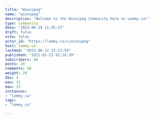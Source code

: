 ```yaml
---
title: "Winnipeg" 
name: "winnipeg"
description: "Welcome to the Winnipeg Community here on Lemmy.ca!"
type: community
date: "2023-06-19 11:35:37"
draft: false
nsfw: false
actor_id: "https://lemmy.ca/c/winnipeg"
host: lemmy.ca
lastmod: "2023-06-12 23:13:59"
published: "2021-01-23 02:18:39"
subscribers: 94
posts: 28
comments: 60
weight: 28
dau: 4
wau: 15
mau: 15
instances:
- "lemmy_ca"
tags: 
- "lemmy_ca"

---
```

